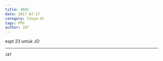 ```yaml
---
title: 4682
date: 2017-07-17
category: Tanya-SC
tags: PPh
author: JAT
---
```


espt 23 untuk JO

---



`JAT`
